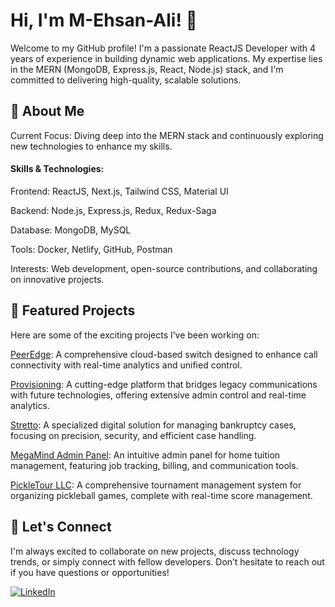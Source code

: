 <h1>Hi, I'm M-Ehsan-Ali! 👋</h1>

Welcome to my GitHub profile! I'm a passionate ReactJS Developer with 4 years of experience in building dynamic web applications. My expertise lies in the MERN (MongoDB, Express.js, React, Node.js) stack, and I'm committed to delivering high-quality, scalable solutions.

<h2>🚀 About Me</h2>
Current Focus: Diving deep into the MERN stack and continuously exploring new technologies to enhance my skills.

<h4>Skills & Technologies:</h4>

Frontend: ReactJS, Next.js, Tailwind CSS, Material UI

Backend: Node.js, Express.js, Redux, Redux-Saga

Database: MongoDB, MySQL

Tools: Docker, Netlify, GitHub, Postman

Interests: Web development, open-source contributions, and collaborating on innovative projects.


<h2>🌟 Featured Projects</h2>
Here are some of the exciting projects I’ve been working on:

<a href="https://hcc-dev.peeredge.com/auth/login" target="_blank">PeerEdge</a>: A comprehensive cloud-based switch designed to enhance call connectivity with real-time analytics and unified control.

<a href="https://prov-dev.peeredge.com/" target="_blank">Provisioning</a>: A cutting-edge platform that bridges legacy communications with future technologies, offering extensive admin control and real-time analytics.

<a href="https://www.stretto.com/" target="_blank">Stretto</a>: A specialized digital solution for managing bankruptcy cases, focusing on precision, security, and efficient case handling.

<a href="https://megamind-admin.netlify.app/" target="blank">MegaMind Admin Panel</a>: An intuitive admin panel for home tuition management, featuring job tracking, billing, and communication tools.

<a href="https://www.pickletour.com/" target="_blank">PickleTour LLC</a>: A comprehensive tournament management system for organizing pickleball games, complete with real-time score management.

<h2>🤝 Let's Connect</h2>
I'm always excited to collaborate on new projects, discuss technology trends, or simply connect with fellow developers. Don’t hesitate to reach out if you have questions or opportunities!


<a href="https://www.linkedin.com/in/ehsan-ali-135291120/" target="_blank"><img src="https://img.shields.io/badge/LinkedIn-Connect-blue?logo=linkedin&style=flat" alt="LinkedIn"></a>
